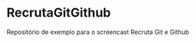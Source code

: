 ﻿RecrutaGitGithub
================




Repositório de exemplo para o screencast Recruta Git e Github
